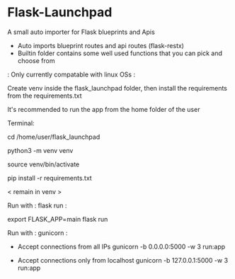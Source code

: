 # Flask-Launchpad
A small auto importer for Flask blueprints and Apis

 - Auto imports blueprint routes and api routes (flask-restx)
 - Builtin folder contains some well used functions that you can pick and choose from

: Only currently compatable with linux OSs :

Create venv inside the flask_launchpad folder,  then install the requirements from the requirements.txt

It's recommended to run the app from the home folder of the user

Terminal:

cd /home/user/flask_launchpad

python3 -m venv venv

source venv/bin/activate

pip install -r requirements.txt

< remain in venv >

Run with : flask run :

export FLASK_APP=main
flask run

Run with : gunicorn :

- Accept connections from all IPs
gunicorn -b 0.0.0.0:5000 -w 3 run:app

- Accept connections only from localhost
gunicorn -b 127.0.0.1:5000 -w 3 run:app



